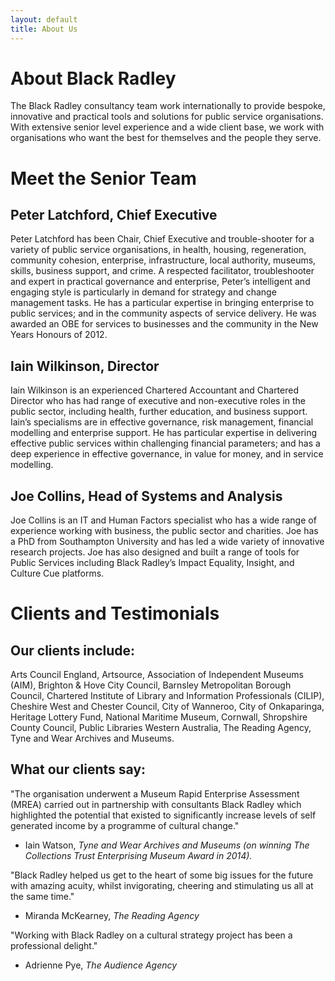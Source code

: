```yaml
---
layout: default
title: About Us
---
```


# About Black Radley

The Black Radley consultancy team work internationally to provide bespoke, innovative and practical tools and solutions for public service organisations. With extensive senior level experience and a wide client base, we work with organisations who want the best for themselves and the people they serve.

# Meet the Senior Team

## Peter Latchford, Chief Executive

Peter Latchford has been Chair, Chief Executive and trouble-shooter for a variety of public service organisations, in health, housing, regeneration, community cohesion, enterprise, infrastructure, local authority, museums, skills, business support, and crime. A respected facilitator, troubleshooter and expert in practical governance and enterprise, Peter’s intelligent and engaging style is particularly in demand for strategy and change management tasks. He has a particular expertise in bringing enterprise to public services; and in the community aspects of service delivery. He was awarded an OBE for services to businesses and the community in the New Years Honours of 2012.

## Iain Wilkinson, Director

Iain Wilkinson is an experienced Chartered Accountant and Chartered Director who has had range of executive and non-executive roles in the public sector, including health, further education, and business support. Iain’s specialisms are in effective governance, risk management, financial modelling and enterprise support. He has particular expertise in delivering effective public services within challenging financial parameters; and has a deep experience in effective governance, in value for money, and in service modelling.

## Joe Collins, Head of Systems and Analysis

Joe Collins is an IT and Human Factors specialist who has a wide range of experience working with business, the public sector and charities. Joe has a PhD from Southampton University and has led a wide variety of innovative research projects. Joe has also designed and built a range of tools for Public Services including Black Radley’s Impact Equality, Insight, and Culture Cue platforms.  

# Clients and Testimonials

## Our clients include:

Arts Council England, Artsource, Association of Independent Museums (AIM), Brighton & Hove City Council, Barnsley Metropolitan Borough Council, Chartered Institute of Library and Information Professionals (CILIP), Cheshire West and Chester Council, City of Wanneroo, City of Onkaparinga, Heritage Lottery Fund, National Maritime Museum, Cornwall, Shropshire County Council, Public Libraries Western Australia, The Reading Agency, Tyne and Wear Archives and Museums.

## What our clients say:

"The organisation underwent a Museum Rapid Enterprise Assessment (MREA) carried out in partnership with consultants Black Radley which highlighted the potential that existed to significantly increase levels of self generated income by a programme of cultural change."
- Iain Watson, *Tyne and Wear Archives and Museums (on winning The Collections Trust Enterprising Museum Award in 2014).*

"Black Radley helped us get to the heart of some big issues for the future with amazing acuity, whilst invigorating, cheering and stimulating us all at the same time."
- Miranda McKearney, *The Reading Agency*

"Working with Black Radley on a cultural strategy project has been a professional delight."
- Adrienne Pye, *The Audience Agency*